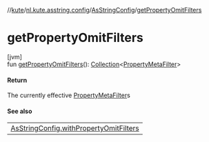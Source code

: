 //[kute](../../../index.md)/[nl.kute.asstring.config](../index.md)/[AsStringConfig](index.md)/[getPropertyOmitFilters](get-property-omit-filters.md)

# getPropertyOmitFilters

[jvm]\
fun [getPropertyOmitFilters](get-property-omit-filters.md)(): [Collection](https://kotlinlang.org/api/latest/jvm/stdlib/kotlin.collections/-collection/index.html)&lt;[PropertyMetaFilter](../../nl.kute.asstring.property.filter/-property-meta-filter/index.md)&gt;

#### Return

The currently effective [PropertyMetaFilter](../../nl.kute.asstring.property.filter/-property-meta-filter/index.md)s

#### See also

| |
|---|
| [AsStringConfig.withPropertyOmitFilters](with-property-omit-filters.md) |
